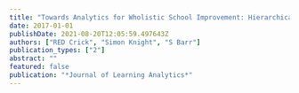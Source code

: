 ```yaml
---
title: "Towards Analytics for Wholistic School Improvement: Hierarchical Process Modelling and Evidence Visualization"
date: 2017-01-01
publishDate: 2021-08-20T12:05:59.497643Z
authors: ["RED Crick", "Simon Knight", "S Barr"]
publication_types: ["2"]
abstract: ""
featured: false
publication: "*Journal of Learning Analytics*"
---
```


